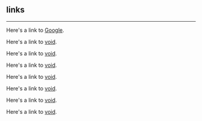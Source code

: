 ## links

---

Here's a link to [Google](https://www.google.com/).

Here's a link to [void](https://www.instagsdsdram.com/).

Here's a link to [void](https://www.instagsdsdsdram.com/).

Here's a link to [void](https://www.wwrwrqrqrqrqfggg.com/).

Here's a link to [void](https://www.eee.com/).

Here's a link to [void](https://www.instagsdsdram.com/).

Here's a link to [void](https://www.vvvvvsafasfdsadsadsadsa.com/).

Here's a link to [void](https://www.instagsdsdram.com/).
